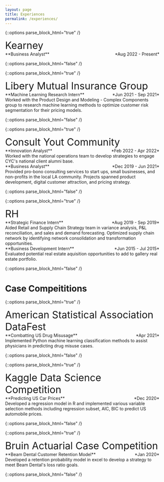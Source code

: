 ```yaml
---
layout: page
title: Experiences
permalink: /experiences/
---
```


<!-- Kearney -->
{::options parse_block_html="true" /}
<div class="button1" onclick="window.location.href='https://kearney.com';">
<p>
<font size="6">Kearney</font><br>
**Business Analyst**
    <span style="float:right;">
        *Aug 2022 - Present*
    </span><br>
</p>
</div>
{::options parse_block_html="false" /}

<!-- Liberty Mutual -->
{::options parse_block_html="true" /}
<div class="button1" onclick="window.location.href='https://jobs.libertymutualgroup.com/careers/digital-technology/data-science/';">
<p>
<font size="6">Libery Mutual Insurance Group</font><br>
**Machine Learning Research Intern**
    <span style="float:right;">
        *Jun 2021 - Sep 2021*
    </span><br>
    Worked with the Product Design and Modeling - Complex Components group to research machine learning methods to optimize customer risk segmentation for their pricing models.<br>
</p>
</div>
{::options parse_block_html="false" /}

<!-- CYC -->
{::options parse_block_html="true" /}
<div class="button1" onclick="window.location.href='https://consultyourcommunity.org/';">
<p>
<font size="6">Consult Yout Community</font><br>
**Innovation Analyst**
    <span style="float:right;">
        *Feb 2022 - Apr 2022*
    </span><br>
    Worked with the national operations team to develop strategies to engage CYC's national client alumni base.<br>
**Business Analyst**
    <span style="float:right;">
        *Dec 2019 - Jun 2021*
    </span><br>
    Provided pro-bono consulting services to start ups, small businesses, and non-profits in the local LA community. Projects spanned product development, digital customer attraction, and pricing strategy.<br>
</p>
</div>
{::options parse_block_html="false" /}

<!-- RH -->
{::options parse_block_html="true" /}
<div class="button1" onclick="window.location.href='https://rh.com/';">
<p>
<font size="6">RH</font><br>
**Strategic Finance Intern** 
    <span style="float:right;">
        *Aug 2019 - Sep 2019*
    </span><br>
    Aided Retail and Supply Chain Strategy team in variance analysis, P&L reconciliation, and sales and demand forecasting. Optimized supply chain network by identifying network consolidation and transformation opportunities.<br>
**Business Development Intern**
    <span style="float:right;">
        *Jun 2015 - Jul 2015*
    </span><br>
    Evaluated potential real estate aquisition opportunities to add to gallery real estate portfolio.<br>
</p>
</div>
{::options parse_block_html="false" /}


# Case Compeititions

<!-- DataFest -->
{::options parse_block_html="true" /}
<div class="button2" onclick="window.location.href='https://renzotw.github.io/projects/project-8/';">
<p>
<font size="6">American Statistical Association DataFest</font><br>
**Combatting US Drug Misusage**
    <span style="float:right;">
        *Apr 2021*
    </span><br>
    Implemented Python machine learning classification methods to assist physicians in predicting drug misuse cases.<br>
</p>
</div>
{::options parse_block_html="false" /}

<!-- Predicting Car Prices -->
{::options parse_block_html="true" /}
<div class="button2" onclick="window.location.href='https://renzotw.github.io/projects/project-7/';">
<p>
<font size="6">Kaggle Data Science Competition</font><br>
**Predicting US Car Prices**
    <span style="float:right;">
        *Dec 2020*
    </span><br>
    Developed a regression model in R and implemented various variable selection methods including regression subset, AIC, BIC to predict US automobile prices.<br>
</p>
</div>
{::options parse_block_html="false" /}

<!-- Actuarial case comp -->
{::options parse_block_html="true" /}
<div class="button2">
<p>
<font size="6">Bruin Actuarial Case Competition</font><br>
**Beam Dental Customer Retention Model**
    <span style="float:right;">
        *Jan 2020*
    </span><br>
    Developed a retention probability model in excel to develop a strategy to meet Beam Dental's loss ratio goals.<br>
</p>
</div>
{::options parse_block_html="false" /}


